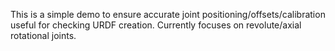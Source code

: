 This is a simple demo to ensure accurate joint positioning/offsets/calibration useful for checking URDF creation. Currently focuses on revolute/axial rotational joints.

